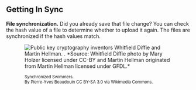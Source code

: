 ## Getting In Sync


**File synchronization.** Did you already save that file change?  You can check the hash value of a file to determine whether to upload it again.  The files are synchronized if the hash values match. 


<figure class="snippetimg" style="margin: 0 auto;width:80%">

  <img src=".guides/img/SynchSwim2.jpg" alt="Public key cryptography inventors Whitfield Diffie and Martin Hellman. . *Source: Whitfield Diffie photo by Mary Holzer licensed under CC-BY and Martin Hellman originated from Martin Hellman licensed under GFDL.*
">
  <figcaption style="font-size: 0.8em; text-align: left;">Synchronized Swimmers.
</br>
 By Pierre-Yves Beaudouin CC BY-SA 3.0 via Wikimedia Commons.
</figure

<br>



